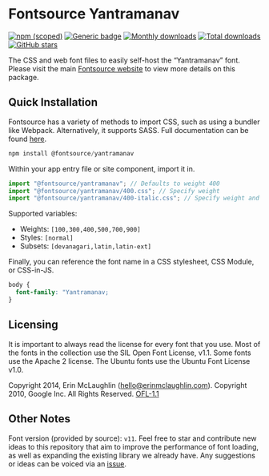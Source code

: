 # Fontsource Yantramanav

[![npm (scoped)](https://img.shields.io/npm/v/@fontsource/yantramanav?color=brightgreen)](https://www.npmjs.com/package/@fontsource/yantramanav) [![Generic badge](https://img.shields.io/badge/fontsource-passing-brightgreen)](https://github.com/fontsource/fontsource) [![Monthly downloads](https://badgen.net/npm/dm/@fontsource/yantramanav)](https://github.com/fontsource/fontsource) [![Total downloads](https://badgen.net/npm/dt/@fontsource/yantramanav)](https://github.com/fontsource/fontsource) [![GitHub stars](https://img.shields.io/github/stars/fontsource/fontsource.svg?style=social&label=Star)](https://github.com/fontsource/fontsource/stargazers)

The CSS and web font files to easily self-host the “Yantramanav” font. Please visit the main [Fontsource website](https://fontsource.org/fonts/yantramanav) to view more details on this package.

## Quick Installation

Fontsource has a variety of methods to import CSS, such as using a bundler like Webpack. Alternatively, it supports SASS. Full documentation can be found [here](https://fontsource.org/docs/getting-started/introduction).

```javascript
npm install @fontsource/yantramanav
```

Within your app entry file or site component, import it in.

```javascript
import "@fontsource/yantramanav"; // Defaults to weight 400
import "@fontsource/yantramanav/400.css"; // Specify weight
import "@fontsource/yantramanav/400-italic.css"; // Specify weight and style

```

Supported variables:
- Weights: `[100,300,400,500,700,900]`
- Styles: `[normal]`
- Subsets: `[devanagari,latin,latin-ext]`

Finally, you can reference the font name in a CSS stylesheet, CSS Module, or CSS-in-JS.

```css
body {
  font-family: "Yantramanav;
}
```

## Licensing
It is important to always read the license for every font that you use.
Most of the fonts in the collection use the SIL Open Font License, v1.1. Some fonts use the Apache 2 license. The Ubuntu fonts use the Ubuntu Font License v1.0.

Copyright 2014, Erin McLaughlin (hello@erinmclaughlin.com). Copyright 2010, Google Inc. All Rights Reserved.
[OFL-1.1](http://scripts.sil.org/OFL)

## Other Notes
Font version (provided by source): `v11`.
Feel free to star and contribute new ideas to this repository that aim to improve the performance of font loading, as well as expanding the existing library we already have. Any suggestions or ideas can be voiced via an [issue](https://github.com/fontsource/fontsource/issues).